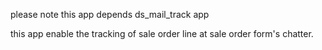   please note this app depends ds_mail_track app

  this app enable the tracking of sale order line at sale order form's chatter.
